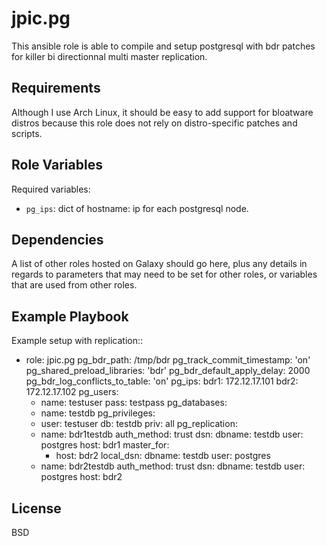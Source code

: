 jpic.pg
=======

This ansible role is able to compile and setup postgresql with bdr patches for
killer bi directionnal multi master replication.

Requirements
------------

Although I use Arch Linux, it should be easy to add support for bloatware
distros because this role does not rely on distro-specific patches and scripts.

Role Variables
--------------

Required variables:

- ``pg_ips``: dict of hostname: ip for each postgresql node.

Dependencies
------------

A list of other roles hosted on Galaxy should go here, plus any details in regards to parameters that may need to be set for other roles, or variables that are used from other roles.

Example Playbook
----------------

Example setup with replication::

  - role: jpic.pg
    pg_bdr_path: /tmp/bdr
    pg_track_commit_timestamp: 'on'
    pg_shared_preload_libraries: 'bdr'
    pg_bdr_default_apply_delay: 2000
    pg_bdr_log_conflicts_to_table: 'on'
    pg_ips:
      bdr1: 172.12.17.101
      bdr2: 172.12.17.102
    pg_users:
    - name: testuser
      pass: testpass
    pg_databases:
    - name: testdb
    pg_privileges:
    - user: testuser
      db: testdb
      priv: all
    pg_replication:
    - name: bdr1testdb
      auth_method: trust
      dsn:
        dbname: testdb 
        user: postgres 
        host: bdr1
      master_for:
      - host: bdr2
        local_dsn:
          dbname: testdb
          user: postgres
    - name: bdr2testdb
      auth_method: trust
      dsn:
        dbname: testdb 
        user: postgres 
        host: bdr2

License
-------

BSD
